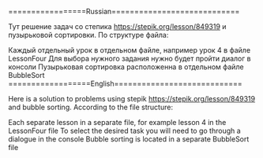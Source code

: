 =================Russian============================

Тут решение задач со степика https://stepik.org/lesson/849319 и пузырьковой сортировки. По структуре файла:

Каждый отдельный урок в отдельном файле, например урок 4 в файле LessonFour
Для выбора нужного задания нужно будет пройти диалог в консоли
Пузырьковая сортировка расположенна в отдельном файле BubbleSort
==================English============================

Here is a solution to problems using stepik https://stepik.org/lesson/849319 and bubble sorting. According to the file structure:

Each separate lesson in a separate file, for example lesson 4 in the LessonFour file
To select the desired task you will need to go through a dialogue in the console
Bubble sorting is located in a separate BubbleSort file
